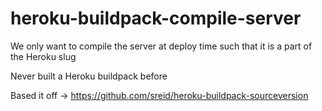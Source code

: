 # heroku-buildpack-compile-server
We only want to compile the server at deploy time such that it is a part of the Heroku slug

Never built a Heroku buildpack before

Based it off -> https://github.com/sreid/heroku-buildpack-sourceversion
